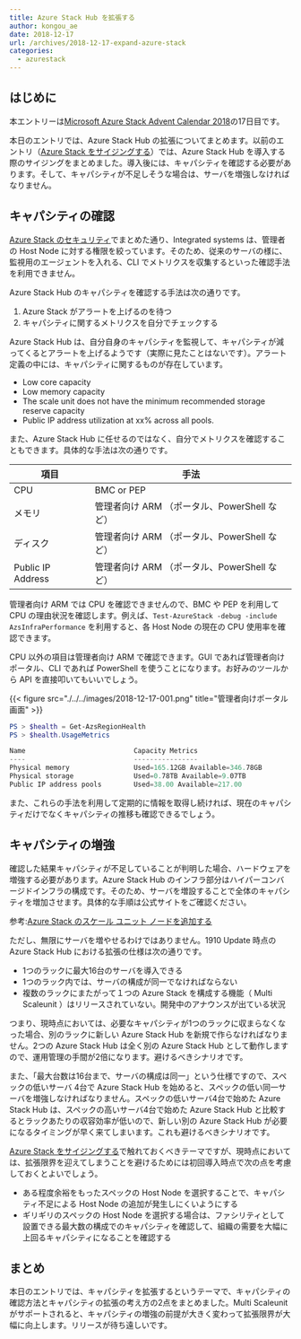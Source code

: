 ```yaml
---
title: Azure Stack Hub を拡張する
author: kongou_ae
date: 2018-12-17
url: /archives/2018-12-17-expand-azure-stack
categories:
  - azurestack
---
```


## はじめに

本エントリーは[Microsoft Azure Stack Advent Calendar 2018](https://qiita.com/advent-calendar/2018/azure-stack)の17日目です。

本日のエントリでは、Azure Stack Hub の拡張についてまとめます。以前のエントリ（[Azure Stack をサイジングする](https://aimless.jp/blog/archives/2018-12-05-sizing-for-azure-stack/)）では、Azure Stack Hub を導入する際のサイジングをまとめました。導入後には、キャパシティを確認する必要があります。そして、キャパシティが不足しそうな場合は、サーバを増強しなければなりません。

## キャパシティの確認

[Azure Stack のセキュリティ](https://aimless.jp/blog/archives/2018-12-11-security-of-azurestack/)でまとめた通り、Integrated systems は、管理者の Host Node に対する権限を絞っています。そのため、従来のサーバの様に、監視用のエージェントを入れる、CLI でメトリクスを収集するといった確認手法を利用できません。

Azure Stack Hub のキャパシティを確認する手法は次の通りです。

1. Azure Stack がアラートを上げるのを待つ
2. キャパシティに関するメトリクスを自分でチェックする

Azure Stack Hub は、自分自身のキャパシティを監視して、キャパシティが減ってくるとアラートを上げるようです（実際に見たことはないです）。アラート定義の中には、キャパシティに関するものが存在しています。

- Low core capacity
- Low memory capacity
- The scale unit does not have the minimum recommended storage reserve capacity
- Public IP address utilization at xx% across all pools.

また、Azure Stack Hub に任せるのではなく、自分でメトリクスを確認することもできます。具体的な手法は次の通りです。

|項目 | 手法 |
|-----|------|
| CPU | BMC or PEP |
|メモリ |管理者向け ARM （ポータル、PowerShell など）|
|ディスク |管理者向け ARM （ポータル、PowerShell など）|
|Public IP Address |管理者向け ARM （ポータル、PowerShell など）|

管理者向け ARM では CPU を確認できませんので、BMC や PEP を利用して CPU の理由状況を確認します。例えば、`Test-AzureStack -debug -include AzsInfraPerformance` を利用すると、各 Host Node の現在の CPU 使用率を確認できます。

CPU 以外の項目は管理者向け ARM で確認できます。GUI であれば管理者向けポータル、CLI であれば PowerShell を使うことになります。お好みのツールから API を直接叩いてもいいでしょう。

{{< figure src="./../../images/2018-12-17-001.png" title="管理者向けポータル画面" >}}

```powershell
PS > $health = Get-AzsRegionHealth
PS > $health.UsageMetrics

Name                           Capacity Metrics                                  
----                           ----------------                                  
Physical memory                Used=165.12GB Available=346.78GB                  
Physical storage               Used=0.78TB Available=9.07TB                      
Public IP address pools        Used=38.00 Available=217.00                   
```

また、これらの手法を利用して定期的に情報を取得し続ければ、現在のキャパシティだけでなくキャパシティの推移も確認できるでしょう。

## キャパシティの増強

確認した結果キャパシティが不足していることが判明した場合、ハードウェアを増強する必要があります。Azure Stack Hub のインフラ部分はハイパーコンバージドインフラの構成です。そのため、サーバを増設することで全体のキャパシティを増加させます。具体的な手順は公式サイトをご確認ください。

参考:[Azure Stack のスケール ユニット ノードを追加する](https://docs.microsoft.com/ja-jp/azure/azure-stack/azure-stack-add-scale-node)
   
ただし、無限にサーバを増やせるわけではありません。1910 Update 時点の Azure Stack Hub における拡張の仕様は次の通りです。

- 1つのラックに最大16台のサーバを導入できる
- 1つのラック内では、サーバの構成が同一でなければならない
- 複数のラックにまたがって１つの Azure Stack を構成する機能（ Multi Scaleunit ）はリリースされていない。開発中のアナウンスが出ている状況

つまり、現時点においては、必要なキャパシティが1つのラックに収まらなくなった場合、別のラックに新しい Azure Stack Hub を新規で作らなければなりません。2つの Azure Stack Hub は全く別の Azure Stack Hub として動作しますので、運用管理の手間が2倍になります。避けるべきシナリオです。

また、「最大台数は16台まで、サーバの構成は同一」という仕様ですので、スペックの低いサーバ 4台で Azure Stack Hub を始めると、スペックの低い同一サーバを増強しなければなりません。スペックの低いサーバ4台で始めた Azure Stack Hub は、スペックの高いサーバ4台で始めた Azure Stack Hub と比較するとラックあたりの収容効率が低いので、新しい別の Azure Stack Hub が必要になるタイミングが早く来てしまいます。これも避けるべきシナリオです。

[Azure Stack をサイジングする](https://aimless.jp/blog/archives/2018-12-05-sizing-for-azure-stack/)で触れておくべきテーマですが、現時点においては、拡張限界を迎えてしまうことを避けるためには初回導入時点で次の点を考慮しておくとよいでしょう。

* ある程度余裕をもったスペックの Host Node を選択することで、キャパシティ不足による Host Node の追加が発生しにくいようにする
* ギリギリのスペックの Host Node を選択する場合は、ファシリティとして設置できる最大数の構成でのキャパシティを確認して、組織の需要を大幅に上回るキャパシティになることを確認する

## まとめ

本日のエントリでは、キャパシティを拡張するというテーマで、キャパシティの確認方法とキャパシティの拡張の考え方の2点をまとめました。Multi Scaleunit がサポートされると、キャパシティの増強の前提が大きく変わって拡張限界が大幅に向上します。リリースが待ち遠しいです。
